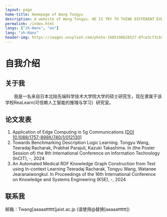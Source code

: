 ```yaml
---
layout: page
home-title: Homepage of Wang Tongyu
description: A website of Wang Tongyu. HE IS TRY TO THINK DIFFERENT EVERYDAY
permalink: /index.html
langs: ["zh-Hans", "en"]
lang: "zh-Hans"
header-img: https://images.unsplash.com/photo-1605198628527-8fce3cf3cb99
---
```


# 自我介绍

## 关于我

&emsp;&emsp;我是一名来自日本北陆先端科学技术大学院大学的硕士研究生，现在隶属于该学校ReaLearn(可信赖人工智能的推理与学习）研究室。

## 论文发表

1. Application of Edge Computing in 5g Communications [[DOI 10.1088/1757-899X/740/1/012130]](https://iopscience.iop.org/article/10.1088/1757-899X/740/1/012130/pdf)
2. Towards Benchmarking Description Logic Learning. Tongyu Wang, Teeradaj Racharak, Prabhat Parajuli, Kazuki Takashima. In (the Poster Session of) the 8th International Conference on Information Technology (InCIT), -, 2024
3. An Automated Medical RDF Knowledge Graph Construction from Text using In-context Learning Teeradaj Racharak, Tongyu Wang, Watanee Jearanaiwongkul. In Proceedings of the 16th International Conference on Knowledge and Systems Engineering (KSE), -, 2024

## 联系我

邮箱：Twang[aaaaatttttt]jaist.ac.jp (请使用@替换[aaaaatttttt])